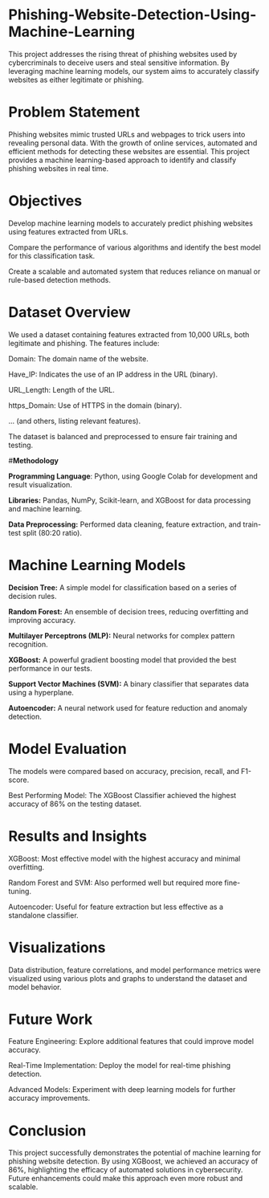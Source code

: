 # Phishing-Website-Detection-Using-Machine-Learning

This project addresses the rising threat of phishing websites used by cybercriminals to deceive users and steal sensitive information. By leveraging machine learning models, our system aims to accurately classify websites as either legitimate or phishing.

# **Problem Statement**

Phishing websites mimic trusted URLs and webpages to trick users into revealing personal data. With the growth of online services, automated and efficient methods for detecting these websites are essential. This project provides a machine learning-based approach to identify and classify phishing websites in real time.


# **Objectives**

Develop machine learning models to accurately predict phishing websites using features extracted from URLs.

Compare the performance of various algorithms and identify the best model for this classification task.

Create a scalable and automated system that reduces reliance on manual or rule-based detection methods.


# **Dataset Overview**

We used a dataset containing features extracted from 10,000 URLs, both legitimate and phishing. The features include:

Domain: The domain name of the website.

Have_IP: Indicates the use of an IP address in the URL (binary).

URL_Length: Length of the URL.

https_Domain: Use of HTTPS in the domain (binary).

... (and others, listing relevant features).

The dataset is balanced and preprocessed to ensure fair training and testing.


#**Methodology**

**Programming Language**: Python, using Google Colab for development and result visualization.

**Libraries:** Pandas, NumPy, Scikit-learn, and XGBoost for data processing and machine learning.

**Data Preprocessing:** Performed data cleaning, feature extraction, and train-test split (80:20 ratio).


# **Machine Learning Models**

**Decision Tree:** A simple model for classification based on a series of decision rules.

**Random Forest:** An ensemble of decision trees, reducing overfitting and improving accuracy.

**Multilayer Perceptrons (MLP):** Neural networks for complex pattern recognition.

**XGBoost:** A powerful gradient boosting model that provided the best performance in our tests.

**Support Vector Machines (SVM):** A binary classifier that separates data using a hyperplane.

**Autoencoder:** A neural network used for feature reduction and anomaly detection.


# **Model Evaluation**

The models were compared based on accuracy, precision, recall, and F1-score.

Best Performing Model: The XGBoost Classifier achieved the highest accuracy of 86% on the testing dataset.


# **Results and Insights**

XGBoost: Most effective model with the highest accuracy and minimal overfitting.

Random Forest and SVM: Also performed well but required more fine-tuning.

Autoencoder: Useful for feature extraction but less effective as a standalone classifier.


# **Visualizations**

Data distribution, feature correlations, and model performance metrics were visualized using various plots and graphs to understand the dataset and model behavior.


# **Future Work**

Feature Engineering: Explore additional features that could improve model accuracy.

Real-Time Implementation: Deploy the model for real-time phishing detection.

Advanced Models: Experiment with deep learning models for further accuracy improvements.


# Conclusion

This project successfully demonstrates the potential of machine learning for phishing website detection. By using XGBoost, we achieved an accuracy of 86%, highlighting the efficacy of automated solutions in cybersecurity. Future enhancements could make this approach even more robust and scalable.
